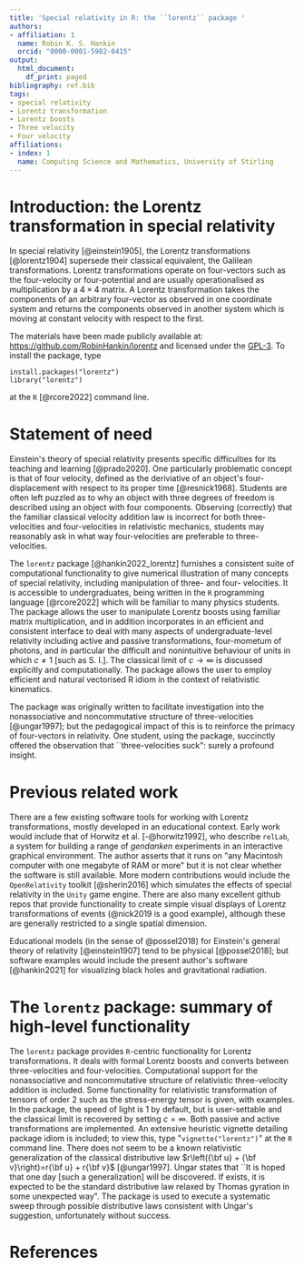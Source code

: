 ```yaml
---
title: 'Special relativity in R: the ``lorentz`` package '
authors:
- affiliation: 1
  name: Robin K. S. Hankin
  orcid: "0000-0001-5982-0415"
output:
  html_document:
    df_print: paged
bibliography: ref.bib
tags:
- special relativity
- Lorentz transformation
- Lorentz boosts
- Three velocity
- Four velocity
affiliations:
- index: 1
  name: Computing Science and Mathematics, University of Stirling
---
```


# Introduction: the Lorentz transformation in special relativity

In special relativity [@einstein1905], the Lorentz transformations
[@lorentz1904] supersede their classical equivalent, the Galilean
transformations.  Lorentz transformations operate on four-vectors such as the
four-velocity or four-potential and are usually operationalised as
multiplication by a $4\times 4$ matrix.  A Lorentz transformation takes the
components of an arbitrary four-vector as observed in one coordinate
system and returns the components observed in another system which is
moving at constant velocity with respect to the first.

The materials have been made publicly available at:
<https://github.com/RobinHankin/lorentz> and licensed under the
[GPL-3](https://www.gnu.org/licenses/gpl-3.0.en.html).  To install the
package, type 

```
install.packages("lorentz")
library("lorentz")
```

at the `R` [@rcore2022] command line.

# Statement of need

Einstein's theory of special relativity presents specific difficulties
for its teaching and learning [@prado2020].  One particularly
problematic concept is that of four velocity, defined as the
deriviative of an object's four-displacement with respect to its
proper time [@resnick1968].  Students are often left puzzled as to why
an object with three degrees of freedom is described using an object
with four components.  Observing (correctly) that the familiar
classical velocity addition law is incorrect for both three-velocities
and four-velocities in relativistic mechanics, students may reasonably
ask in what way four-velocities are preferable to three-velocities.

The `lorentz` package [@hankin2022_lorentz] furnishes a consistent
suite of computational functionality to give numerical illustration of
many concepts of special relativity, including manipulation of three-
and four- velocities.  It is accessible to undergraduates, being
written in the `R` programming language [@rcore2022] which will be
familiar to many physics students.  The package allows the user to
manipulate Lorentz boosts using familiar matrix multiplication, and in
addition incorporates in an efficient and consistent interface to deal
with many aspects of undergraduate-level relativity including active
and passive transformations, four-mometum of photons, and in
particular the difficult and nonintuitive behaviour of units in which
$c\neq 1$ [such as S. I.].  The classical limit of
$c\longrightarrow\infty$ is discussed explicitly and computationally.
The package allows the user to employ efficient and natural vectorised
R idiom in the context of relativistic kinematics.

The package was originally written to facilitate investigation into
the nonassociative and noncommutative structure of
three-velocities [@ungar1997]; but the pedagogical impact of this is
to reinforce the primacy of four-vectors in relativity.  One student,
using the package, succinctly offered the observation that
``three-velocities suck": surely a profound insight.

# Previous related work

There are a few existing software tools for working with Lorentz
transformations, mostly developed in an educational context.  Early work
would include that of Horwitz et al. [-@horwitz1992], who describe
`relLab`, a system for building a range of *gendanken* experiments
in an interactive graphical environment.  The author asserts that it
runs on "any Macintosh computer with one megabyte of RAM or more" but
it is not clear whether the software is still available.  More modern
contributions would include the `OpenRelativity` toolkit
[@sherin2016] which simulates the effects of special relativity in the
`Unity` game engine.  There are also many excellent github repos
that provide functionality to create simple visual displays of Lorentz
transformations of events (@nick2019 is a good example), although
these are generally restricted to a single spatial dimension.

Educational models (in the sense of @possel2018) for Einstein's
general theory of relativity [@einstein1907] tend to be physical
[@possel2018]; but software examples would include the present
author's software [@hankin2021] for visualizing black holes and
gravitational radiation.

# The ``lorentz`` package: summary of high-level functionality

The `lorentz` package provides `R`-centric functionality for
Lorentz transformations.  It deals with formal Lorentz boosts and
converts between three-velocities and four-velocities.  Computational
support for the nonassociative and noncommutative structure of
relativistic three-velocity addition is included.  Some functionality
for relativistic transformation of tensors of order 2 such as the
stress-energy tensor is given, with examples.  In the package, the
speed of light is 1 by default, but is user-settable and the classical
limit is recovered by setting $c=\infty$.  Both passive and active
transformations are implemented.  An extensive heuristic vignette
detailing package idiom is included; to view this, type
"`vignette("lorentz")`" at the `R` command line.  There does not
seem to be a known relativistic generalization of the classical
distributive law $r\left({\bf u} + {\bf v}\right)=r{\bf u} + r{\bf v}$
[@ungar1997].  Ungar states that ``It is hoped that one day [such a
generalization] will be discovered.  If exists, it is expected to be
the standard distributive law relaxed by Thomas gyration in some
unexpected way".  The package is used to execute a systematic sweep
through possible distributive laws consistent with Ungar's suggestion,
unfortunately without success.

# References
